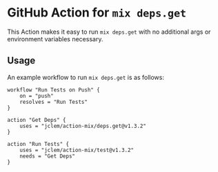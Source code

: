 # GitHub Action for `mix deps.get`

This Action makes it easy to run `mix deps.get` with no additional args or
environment variables necessary.

## Usage

An example workflow to run `mix deps.get` is as follows:

```hcl
workflow "Run Tests on Push" {
    on = "push"
    resolves = "Run Tests"
}

action "Get Deps" {
    uses = "jclem/action-mix/deps.get@v1.3.2"
}

action "Run Tests" {
    uses = "jclem/action-mix/test@v1.3.2"
    needs = "Get Deps"
}
```